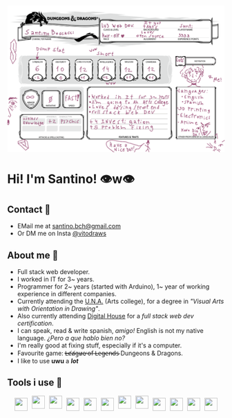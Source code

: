![](https://github.com/santinobch/santinobch/blob/main/img/github.png?raw=true)

# Hi! I'm Santino! 👁w👁

## Contact 💌

- EMail me at santino.bch@gmail.com
- Or DM me on Insta [@vitodraws](https://www.instagram.com/vitodraws)

## About me 🧾
- Full stack web developer.
- I worked in IT for 3~ years.
- Programmer for 2~ years (started with Arduino), 1~ year of working experience in different companies.
- Currently attending the [U.N.A.](https://visuales.una.edu.ar) (Arts college), for a degree in *"Visual Arts with Orientation in Drawing"*.
- Also currently attending [Digital House](https://www.digitalhouse.com/ar/) for a *full stack web dev certification*.
- I can speak, read & write spanish, *amigo!* English is not my native language. *¿Pero a que hablo bien no?*
- I'm really good at fixing stuff, especially if it's a computer.
- Favourite game: ~~L̶e̸a̸g̶u̷e̶ ̷o̵f̶ ̶L̴e̶g̴e̵n̴d̶s̴~~ Dungeons & Dragons.
- I like to use **uwu** a ***lot***

## Tools i use 🧨

<div style="display: flex; flex-direction: row; justify-content: center;">
  <img src="https://cdn.svgporn.com/logos/mysql.svg" width="30px" height="30px" hspace="5" vspace="5"/>
  <img src="https://cdn.svgporn.com/logos/html-5.svg" width="30px" height="30px" hspace="5"/>
  <img src="https://cdn.svgporn.com/logos/css-3.svg" width="30px" height="30px" hspace="5"/>
  <img src="https://cdn.svgporn.com/logos/javascript.svg" width="30px" height="30px" hspace="5" vspace="5"/>
  <img src="https://cdn.svgporn.com/logos/typescript-icon.svg" width="30px" height="30px" hspace="5" vspace="5"/>
  <img src="https://cdn.svgporn.com/logos/angular-icon.svg" width="30px" height="30px" hspace="5" vspace="5"/> 
  <img src="https://cdn.svgporn.com/logos/sass.svg" width="30px" height="30px" hspace="5"/>
  <img src="https://cdn.svgporn.com/logos/npm.svg" width="30px" height="30px" hspace="5"/>
  <img src="https://cdn.svgporn.com/logos/git-icon.svg" width="30px" height="30px" hspace="5" vspace="5"/>
  <img src="https://cdn.svgporn.com/logos/bitbucket.svg" width="30px" height="30px" hspace="5" vspace="5"/>
  <img src="https://cdn.svgporn.com/logos/docker-icon.svg" width="30px" height="30px" hspace="5" vspace="5"/>  
  <img src="https://cdn.svgporn.com/logos/visual-studio-code.svg" width="30px" height="30px" hspace="5" vspace="5"/>
</div>